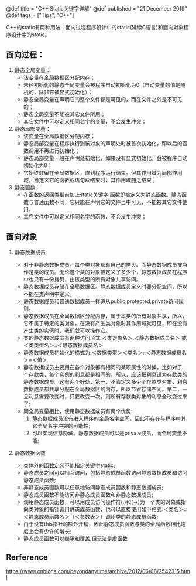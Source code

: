 @def title = "C++ Static关键字详解"
@def published = "21 December 2019"
@def tags = ["Tips", "C++"]

C++的static有两种用法：面向过程程序设计中的static(延续C语言)和面向对象程序设计中的static。

## 面向过程：
1. 静态全局变量：
    - 该变量在全局数据区分配内存；
    - 未经初始化的静态全局变量会被程序自动初始化为0（自动变量的值是随机的，除非它被显式初始化）；
    - 静态全局变量在声明它的整个文件都是可见的，而在文件之外是不可见的；
    - 静态全局变量不能被其它文件所用；
    - 其它文件中可以定义相同名字的变量，不会发生冲突；
2. 静态局部变量：
    - 该变量在全局数据区分配内存；
    - 静态局部变量在程序执行到该对象的声明处时被首次初始化，即以后的函数调用不再进行初始化；
    - 静态局部变量一般在声明处初始化，如果没有显式初始化，会被程序自动初始化为0；
    - 它始终驻留在全局数据区，直到程序运行结束。但其作用域为局部作用域，当定义它的函数或语句块结束时，其作用域随之结束；
3. 静态函数：
    - 在函数的返回类型前加上static关键字,函数即被定义为静态函数。静态函数与普通函数不同，它只能在声明它的文件当中可见，不能被其它文件使用。
    - 其它文件中可以定义相同名字的函数，不会发生冲突；

## 面向对象
1. 静态数据成员
    - 对于非静态数据成员，每个类对象都有自己的拷贝。而静态数据成员被当作是类的成员。无论这个类的对象被定义了多少个，静态数据成员在程序中也只有一份拷贝，由该类型的所有对象共享访问。
    - 静态数据成员存储在全局数据区。静态数据成员定义时要分配空间，所以不能在类声明中定义。
    - 静态数据成员和普通数据成员一样遵从public,protected,private访问规则。
    - 静态数据成员在全局数据区分配内存，属于本类的所有对象共享，所以，它不属于特定的类对象，在没有产生类对象时其作用域就可见，即在没有产生类的实例时，我们就可以操作它。
    - 类的静态数据成员有两种访问形式:＜类对象名＞.＜静态数据成员名＞ 或 ＜类类型名＞::＜静态数据成员名＞
    - 静态数据成员初始化的格式为:＜数据类型＞＜类名＞::＜静态数据成员名＞=＜值＞
    - 静态数据成员主要用在各个对象都有相同的某项属性的时候。比如对于一个存款类，每个实例的利息都是相同的。所以，应该把利息设为存款类的静态数据成员。这有两个好处，第一，不管定义多少个存款类对象，利息数据成员都共享分配在全局数据区的内存，所以节省存储空间。第二，一旦利息需要改变时，只要改变一次，则所有存款类对象的利息全改变过来了;
    - 同全局变量相比，使用静态数据成员有两个优势:
        1. 静态数据成员没有进入程序的全局名字空间，因此不存在与程序中其它全局名字冲突的可能性;
        2. 可以实现信息隐藏。静态数据成员可以是private成员，而全局变量不能;

2. 静态数据函数
    - 类体外的函数定义不能指定关键字static;
    - 静态成员之间可以相互访问，包括静态成员函数访问静态数据成员和访问静态成员函数;
    - 非静态成员函数可以任意地访问静态成员函数和静态数据成员;
    - 静态成员函数不能访问非静态成员函数和非静态数据成员;
    - 调用静态成员函数，可以用成员访问操作符(.)和(->)为一个类的对象或指向类对象的指针调用静态成员函数，也可以直接使用如下格式:＜类名＞::＜静态成员函数名＞（＜参数表＞）调用类的静态成员函数;
    - 由于没有this指针的额外开销，因此静态成员函数与类的全局函数相比速度上会有少许的增长;
    - 静态成员函数可以继承和覆盖,但无法是虚函数

## Rerference
https://www.cnblogs.com/beyondanytime/archive/2012/06/08/2542315.html